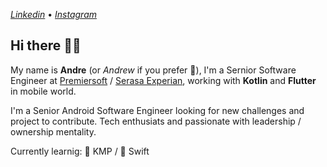 [_Linkedin_](https://www.linkedin.com/in/andreduarteleite/) • [_Instagram_](https://www.instagram.com/andreduarteleite/)

## Hi there 👋🏻

My name is **Andre** (or _Andrew_ if you prefer 👀), I'm a Sernior Software Engineer at [Premiersoft](https://premiersoft.net/) / [Serasa Experian](https://www.serasa.com.br/limpa-nome-online), working with __Kotlin__ and __Flutter__ in mobile world.

I'm a Senior Android Software Engineer looking for new challenges and project to contribute. Tech enthusiats and passionate with leadership / ownership mentality.

Currently learnig: 📱 KMP /  Swift

<!--
**AndreDLeite/AndreDLeite** is a ✨ _special_ ✨ repository because its `README.md` (this file) appears on your GitHub profile.

Here are some ideas to get you started:

- 🔭 I’m currently working on ...
- 🌱 I’m currently learning ...
- 👯 I’m looking to collaborate on ...
- 🤔 I’m looking for help with ...
- 💬 Ask me about ...
- 📫 How to reach me: ...
- 😄 Pronouns: ...
- ⚡ Fun fact: ...
-->
